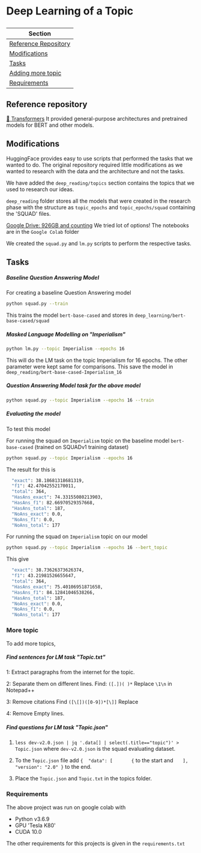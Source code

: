 

<h1>
<p>Deep Learning of a Topic 
</h1>




| Section | 
|-|
| [Reference Repository](#reference-repository) | 
| [Modifications](#modifications) | 
| [Tasks](#tasks) | 
| [Adding more topic](#more-topic) | 
| [Requirements](#requirements) | 

## Reference repository

[🤗 Transformers](https://github.com/huggingface/transformers) It provided general-purpose architectures and pretrained models for BERT and other models.


## Modifications

HuggingFace provides easy to use scripts that performed the tasks that we wanted to do. The original repository required little modifications as we wanted to research with the data and the architecture and not the tasks. 

We have added the `deep_reading/topics` section contains the topics that we used to research our ideas.

`deep_reading` folder stores all the models that were created in the research phase with the structure as `topic_epochs` and `topic_epochs/squad` containing the 'SQUAD' files.  

[Google Drive: 926GB and counting](https://drive.google.com/drive/folders/1MjR9Xrp867WWiNNBzTObjayZPvPNKfzM?usp=sharing) We tried lot of options! The notebooks are in the `Google Colab` folder

We created the `squad.py` and `lm.py` scripts to perform the respective tasks.  

## Tasks

##### Baseline Question Answering Model
For creating a baseline Question Answering model 

```bash
python squad.py --train
```

This trains the model `bert-base-cased` and stores in `deep_learning/bert-base-cased/squad`

##### Masked Language Modelling on "Imperialism"
```bash
python lm.py --topic Imperialism --epochs 16
```
This will do the LM task on the topic Imperialism for 16 epochs. The other parameter were kept same for comparisons.
This save the model in `deep_reading/bert-base-cased-Imperialism_16`

##### Question Answering Model task for the above model


```bash
python squad.py --topic Imperialism --epochs 16 --train 
```

##### Evaluating the model
To test this model

For running the squad on `Imperialism` topic on the baseline model `bert-base-cased` (trained on SQUADv1 training dataset)
```bash
python squad.py --topic Imperialism --epochs 16 
```

The result for this is 

```bash
  "exact": 38.18681318681319,
  "f1": 42.47042552170011,
  "total": 364,
  "HasAns_exact": 74.33155080213903,
  "HasAns_f1": 82.66970529357668,
  "HasAns_total": 187,
  "NoAns_exact": 0.0,
  "NoAns_f1": 0.0,
  "NoAns_total": 177
```
For running the squad on `Imperialism` topic on our model

```bash
python squad.py --topic Imperialism --epochs 16 --bert_topic
```

This give 
```bash
  "exact": 38.73626373626374,
  "f1": 43.21981526655647,
  "total": 364,
  "HasAns_exact": 75.40106951871658,
  "HasAns_f1": 84.12841046538266,
  "HasAns_total": 187,
  "NoAns_exact": 0.0,
  "NoAns_f1": 0.0,
  "NoAns_total": 177
```

### More topic

To add more topics,


##### Find sentences for LM task "Topic.txt"
1: Extract paragraphs from the internet for the topic.

2: Separate them on different lines. Find: ```([.])( )*``` Replace ```\1\n``` in Notepad++

3: Remove citations Find ```([\[])([0-9])*[\]]``` Replace ``` ```

4: Remove Empty lines.

##### Find questions for LM task "Topic.json"

1. ```less dev-v2.0.json | jq '.data[] | select(.title=="topic")' > Topic.json``` where `dev-v2.0.json` is the squad evaluating dataset.

2. To the `Topic.json` file add `{ 	"data": [ 		{` to the start and `	], 	"version": "2.0" }` to the end.

2. Place the `Topic.json` and `Topic.txt` in the topics folder. 


### Requirements

The above project was run on google colab with

- Python v3.6.9
- GPU 'Tesla K80'
- CUDA 10.0 

The other requirements for this projects is given in the `requirements.txt`


